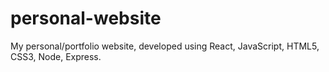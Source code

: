 # personal-website
My personal/portfolio website, developed using React, JavaScript, HTML5, CSS3, Node, Express.

